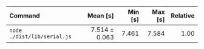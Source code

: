 | Command | Mean [s] | Min [s] | Max [s] | Relative |
|:---|---:|---:|---:|---:|
| `node ./dist/lib/serial.js` | 7.514 ± 0.063 | 7.461 | 7.584 | 1.00 |
